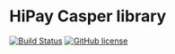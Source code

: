 # HiPay Casper library

[![Build Status](https://hook.hipay.org/badge-ci/build/pi-ecommerce/hipay-casperjs-lib/develop?service=github)](https://hook.hipay.org/badge-ci/build/pi-ecommerce/hipay-casperjs-lib/develop?service=github)
[![GitHub license](https://img.shields.io/badge/license-Apache%202-blue.svg)](https://raw.githubusercontent.com/hipay/hipay-fullservice-sdk-magento2/master/LICENSE.md)
